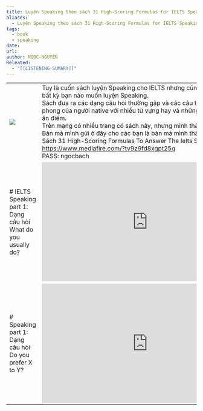 ```yaml
---
title: Luyện Speaking theo sách 31 High-Scoring Formulas for IELTS Speaking
aliases:
  - Luyện Speaking theo sách 31 High-Scoring Formulas for IELTS Speaking
tags:
  - book
  - speaking
date: 
url: 
author: NGỌC-NGUYỄN
Releated:
  - "[[LISTENING-SUMARY]]"
---
```


|                                                               |                                                                                                                                                                                                                                                                                                                                                                                                                                                                                                                                                                  |     |
| ------------------------------------------------------------- | ---------------------------------------------------------------------------------------------------------------------------------------------------------------------------------------------------------------------------------------------------------------------------------------------------------------------------------------------------------------------------------------------------------------------------------------------------------------------------------------------------------------------------------------------------------------- | --- |
| ![](https://i.imgur.com/GqOrhrD.png)                          | Tuy là cuốn sách luyện Speaking cho IELTS nhưng cũng khá phù hợp với bất kỳ bạn nào muốn luyện Speaking.  <br>Sách đưa ra các dạng câu hỏi thường gặp và các câu trả lời mẫu theo văn phong của người native với nhiều từ vựng hay và những cấu trúc ngữ pháp ăn điểm.  <br>Trên mạng có nhiều trang có sách này, nhưng mình thấy nhiều bản rất mờ. Bản mà mình gửi ở đây cho các bạn là bản mà mình thấy rõ nhất.  <br>Sách 31 High-Scoring Formulas To Answer The Ielts Speaking Questions  <br>https://www.mediafire.com/?tv9z9fd8xgpt25q  <br>PASS: ngocbach |     |
| # IELTS Speaking part 1: Dạng câu hỏi What do you usually do? | <iframe width="560" height="315" src="https://www.youtube.com/embed/cAaUMwnj6v8?si=ucEOBj3YD4-1Ryqk" title="YouTube video player" frameborder="0" allow="accelerometer; autoplay; clipboard-write; encrypted-media; gyroscope; picture-in-picture; web-share" referrerpolicy="strict-origin-when-cross-origin" allowfullscreen></iframe>                                                                                                                                                                                                                         |     |
| # Speaking part 1: Dạng câu hỏi Do you prefer X to Y?  |    <iframe width="560" height="315" src="https://www.youtube.com/embed/vPX0ogpm2s0?si=1gUQv-zpjGbcRvWE" title="YouTube video player" frameborder="0" allow="accelerometer; autoplay; clipboard-write; encrypted-media; gyroscope; picture-in-picture; web-share" referrerpolicy="strict-origin-when-cross-origin" allowfullscreen></iframe>                                                                                                                                                                                                                                                                                                                                                                                                                                                                                                                                                              |     |

